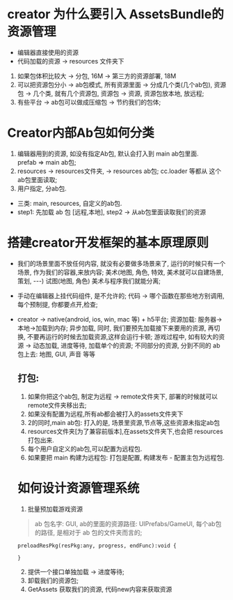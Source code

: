 # creator 为什么要引入 AssetsBundle的资源管理  
- 编辑器直接使用的资源  
- 代码加载的资源 -> resources 文件夹下  
1. 如果包体积比较大 -> 分包, 16M -> 第三方的资源部署, 18M
2. 可以把资源包分小 -> ab包模式, 所有资源里面 -> 分成几个类(几个ab包),
资源包 -> 几个类, 就有几个资源包, 资源包 -> 资源, 资源包放本地, 放远程; 
3. 有些平台 -> ab包可以做成压缩包 -> 节约我们的包体; 

# Creator内部Ab包如何分类  
1. 编辑器用到的资源, 如没有指定Ab包, 默认会打入到 main ab包里面.  
   prefab  => main ab包;
2. resources -> resources文件夹, -> resources ab包; cc.loader 等都从 这个ab包里面读取;
3. 用户指定, 分ab包.  
- 三类: main, resources, 自定义的ab包.  
- step1: 先加载 ab 包 [远程,本地], step2 -> 从ab包里面读取我们的资源  

# 搭建creator开发框架的基本原理原则  
- 我们的场景里面不放任何内容, 就没有必要做多场景来了, 运行的时候只有一个场景, 作为我们的容器,来放内容;
  美术(地图, 角色, 特效, 美术就可以自建场景, 策划, ---) 试图(地图, 角色) 美术与程序我们就能分离;  
- 手动在编辑器上挂代码组件, 是不允许的; 代码 -> 哪个函数在那些地方别调用, 每个预制提, 你都要点开,检查;
- creator -> native(android, ios, win, mac 等) + h5平台;  资源加载: 服务器->本地->加载到内存;
  异步加载, 同时, 我们要预先加载接下来要用的资源, 再切换, 不要再运行的时候去加载资源,这样会运行卡顿;
  游戏过程中, 如有较大的资源 -> 动态加载, 进度等待, 加载单个的资源;
  不同部分的资源, 分到不同的 ab 包上去: 地图, GUI, 声音 等等  

  ## 打包:
  1. 如果你把这个ab包, 制定为远程 -> remote文件夹下, 部署的时候就可以remote文件夹移出去;  
  2. 如果没有配置为远程,所有ab都会被打入的assets文件夹下
  3. 2的同时,main ab包: 打入的是, 场景里资源,节点等,这些资源未指定ab包
  4. resources文件夹[为了兼容前版本],在assets文件夹下,也会把 resources 打包出来.
  5. 每个用户自定义的ab包,可以配置为远程包.
  6. 如果要把 main 构建为远程包: 打包是配置, 构建发布 - 配置主包为远程包.  


  # 如何设计资源管理系统  
  1. 批量预加载游戏资源
  > ab 包名字: GUI,
  > ab的里面的资源路径: UIPrefabs/GameUI, 每个ab包的路径, 是相对于 ab 包的文件夹而言的;  
  ```
  preloadResPkg(resPkg:any, progress, endFunc):void {
      
  }
  ```
  2. 提供一个接口单独加载 -> 进度等待;
  3. 卸载我们的资源包;
  4. GetAssets 获取我们的资源, 代码new内容来获取资源



